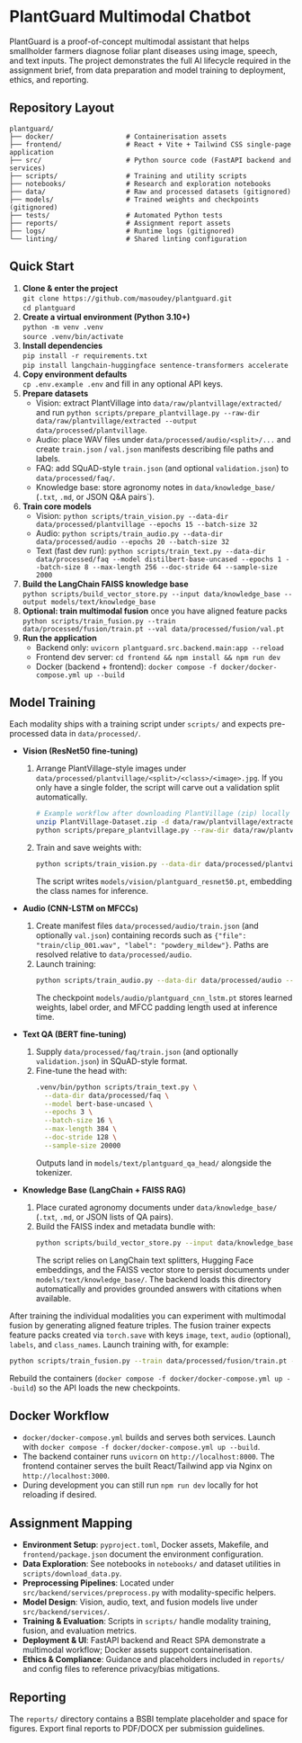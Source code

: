 # PlantGuard Multimodal Chatbot

PlantGuard is a proof-of-concept multimodal assistant that helps smallholder farmers diagnose foliar plant diseases using image, speech, and text inputs. The project demonstrates the full AI lifecycle required in the assignment brief, from data preparation and model training to deployment, ethics, and reporting.

## Repository Layout
```
plantguard/
├── docker/                  # Containerisation assets
├── frontend/                # React + Vite + Tailwind CSS single-page application
├── src/                     # Python source code (FastAPI backend and services)
├── scripts/                 # Training and utility scripts
├── notebooks/               # Research and exploration notebooks
├── data/                    # Raw and processed datasets (gitignored)
├── models/                  # Trained weights and checkpoints (gitignored)
├── tests/                   # Automated Python tests
├── reports/                 # Assignment report assets
├── logs/                    # Runtime logs (gitignored)
└── linting/                 # Shared linting configuration
```

## Quick Start
1. **Clone & enter the project**  
   `git clone https://github.com/masoudey/plantguard.git`  
   `cd plantguard`
2. **Create a virtual environment (Python 3.10+)**  
   `python -m venv .venv`  
   `source .venv/bin/activate`
3. **Install dependencies**  
   `pip install -r requirements.txt`  
   `pip install langchain-huggingface sentence-transformers accelerate`
4. **Copy environment defaults**  
   `cp .env.example .env` and fill in any optional API keys.
5. **Prepare datasets**
   - Vision: extract PlantVillage into `data/raw/plantvillage/extracted/` and run `python scripts/prepare_plantvillage.py --raw-dir data/raw/plantvillage/extracted --output data/processed/plantvillage`.
   - Audio: place WAV files under `data/processed/audio/<split>/...` and create `train.json` / `val.json` manifests describing file paths and labels.
   - FAQ: add SQuAD-style `train.json` (and optional `validation.json`) to `data/processed/faq/`.
   - Knowledge base: store agronomy notes in `data/knowledge_base/` (`.txt`, `.md`, or JSON Q&A pairs`).
6. **Train core models**
   - Vision: `python scripts/train_vision.py --data-dir data/processed/plantvillage --epochs 15 --batch-size 32`
   - Audio:  `python scripts/train_audio.py --data-dir data/processed/audio --epochs 20 --batch-size 32`
   - Text (fast dev run): `python scripts/train_text.py --data-dir data/processed/faq --model distilbert-base-uncased --epochs 1 --batch-size 8 --max-length 256 --doc-stride 64 --sample-size 2000`
7. **Build the LangChain FAISS knowledge base**  
   `python scripts/build_vector_store.py --input data/knowledge_base --output models/text/knowledge_base`
8. **Optional: train multimodal fusion** once you have aligned feature packs  
   `python scripts/train_fusion.py --train data/processed/fusion/train.pt --val data/processed/fusion/val.pt`
9. **Run the application**
   - Backend only: `uvicorn plantguard.src.backend.main:app --reload`
   - Frontend dev server: `cd frontend && npm install && npm run dev`
   - Docker (backend + frontend): `docker compose -f docker/docker-compose.yml up --build`

## Model Training
Each modality ships with a training script under `scripts/` and expects pre-processed data in `data/processed/`.

- **Vision (ResNet50 fine-tuning)**
  1. Arrange PlantVillage-style images under `data/processed/plantvillage/<split>/<class>/<image>.jpg`. If you only have a single folder, the script will carve out a validation split automatically.
     ```bash
     # Example workflow after downloading PlantVillage (zip) locally
     unzip PlantVillage-Dataset.zip -d data/raw/plantvillage/extracted
     python scripts/prepare_plantvillage.py --raw-dir data/raw/plantvillage/extracted --output data/processed/plantvillage
     ```
  2. Train and save weights with:
     ```bash
     python scripts/train_vision.py --data-dir data/processed/plantvillage --epochs 15 --batch-size 32
     ```
     The script writes `models/vision/plantguard_resnet50.pt`, embedding the class names for inference.

- **Audio (CNN-LSTM on MFCCs)**
  1. Create manifest files `data/processed/audio/train.json` (and optionally `val.json`) containing records such as `{"file": "train/clip_001.wav", "label": "powdery_mildew"}`. Paths are resolved relative to `data/processed/audio`.
  2. Launch training:
     ```bash
     python scripts/train_audio.py --data-dir data/processed/audio --epochs 20 --batch-size 32
     ```
     The checkpoint `models/audio/plantguard_cnn_lstm.pt` stores learned weights, label order, and MFCC padding length used at inference time.

- **Text QA (BERT fine-tuning)**
  1. Supply `data/processed/faq/train.json` (and optionally `validation.json`) in SQuAD-style format.
  2. Fine-tune the head with:
     ```bash
     .venv/bin/python scripts/train_text.py \
       --data-dir data/processed/faq \
       --model bert-base-uncased \
       --epochs 3 \
       --batch-size 16 \
       --max-length 384 \
       --doc-stride 128 \
       --sample-size 20000
     ```
     Outputs land in `models/text/plantguard_qa_head/` alongside the tokenizer.

- **Knowledge Base (LangChain + FAISS RAG)**
  1. Place curated agronomy documents under `data/knowledge_base/` (`.txt`, `.md`, or JSON lists of QA pairs).
  2. Build the FAISS index and metadata bundle with:
     ```bash
     python scripts/build_vector_store.py --input data/knowledge_base --output models/text/knowledge_base
     ```
     The script relies on LangChain text splitters, Hugging Face embeddings, and the FAISS vector store to persist documents under `models/text/knowledge_base/`. The backend loads this directory automatically and provides grounded answers with citations when available.

After training the individual modalities you can experiment with multimodal fusion by generating aligned feature triples. The fusion trainer expects feature packs created via `torch.save` with keys `image`, `text`, `audio` (optional), `labels`, and `class_names`. Launch training with, for example:

```bash
python scripts/train_fusion.py --train data/processed/fusion/train.pt --val data/processed/fusion/val.pt
```

Rebuild the containers (`docker compose -f docker/docker-compose.yml up --build`) so the API loads the new checkpoints.

## Docker Workflow
- `docker/docker-compose.yml` builds and serves both services. Launch with `docker compose -f docker/docker-compose.yml up --build`.
- The backend container runs `uvicorn` on `http://localhost:8000`. The frontend container serves the built React/Tailwind app via Nginx on `http://localhost:3000`.
- During development you can still run `npm run dev` locally for hot reloading if desired.

## Assignment Mapping
- **Environment Setup**: `pyproject.toml`, Docker assets, Makefile, and `frontend/package.json` document the environment configuration.
- **Data Exploration**: See notebooks in `notebooks/` and dataset utilities in `scripts/download_data.py`.
- **Preprocessing Pipelines**: Located under `src/backend/services/preprocess.py` with modality-specific helpers.
- **Model Design**: Vision, audio, text, and fusion models live under `src/backend/services/`.
- **Training & Evaluation**: Scripts in `scripts/` handle modality training, fusion, and evaluation metrics.
- **Deployment & UI**: FastAPI backend and React SPA demonstrate a multimodal workflow; Docker assets support containerisation.
- **Ethics & Compliance**: Guidance and placeholders included in `reports/` and config files to reference privacy/bias mitigations.

## Reporting
The `reports/` directory contains a BSBI template placeholder and space for figures. Export final reports to PDF/DOCX per submission guidelines.
